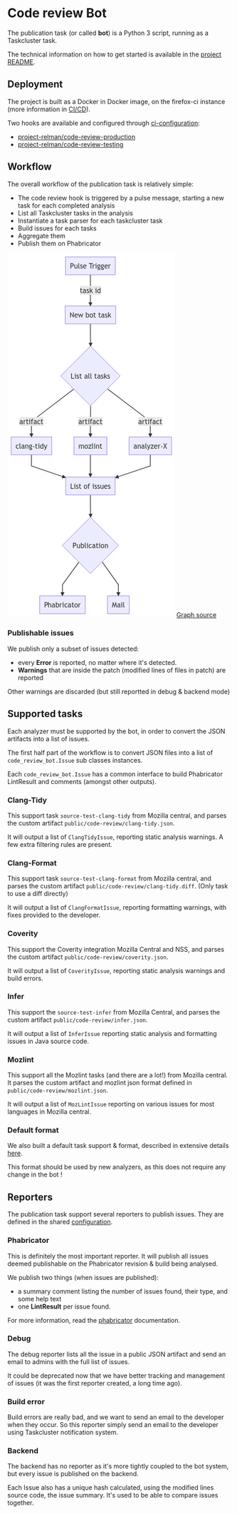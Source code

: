 # Code review Bot

The publication task (or called **bot**) is a Python 3 script, running as a Taskcluster task.

The technical information on how to get started is available in the [project README](/bot/README.md).

## Deployment

The project is built as a Docker in Docker image, on the firefox-ci instance (more information in [CI/CD](/docs/ci-cd/README.md)).

Two hooks are available and configured through [ci-configuration](https://hg.mozilla.org/ci/ci-configuration/file/tip/hooks.yml):

- [project-relman/code-review-production](https://firefox-ci-tc.services.mozilla.com/hooks/project-relman/code-review-production)
- [project-relman/code-review-testing](https://firefox-ci-tc.services.mozilla.com/hooks/project-relman/code-review-testing)

## Workflow

The overall workflow of the publication task is relatively simple:

- The code review hook is triggered by a pulse message, starting a new task for each completed analysis
- List all Taskcluster tasks in the analysis
- Instantiate a task parser for each taskcluster task
- Build issues for each tasks
- Aggregate them
- Publish them on Phabricator

![](bot.png)
[Graph source](bot.mermaid)

### Publishable issues

We publish only a subset of issues detected:

- every **Error** is reported, no matter where it's detected.
- **Warnings** that are inside the patch (modified lines of files in patch) are reported

Other warnings are discarded (but still reportted in debug & backend mode)

## Supported tasks

Each analyzer must be supported by the bot, in order to convert the JSON artifacts into a list of issues.

The first half part of the workflow is to convert JSON files into a list of `code_review_bot.Issue` sub classes instances.

Each `code_review_bot.Issue` has a common interface to build Phabricator LintResult and comments (amongst other outputs).

### Clang-Tidy

This support task `source-test-clang-tidy` from Mozilla central, and parses the custom artifact `public/code-review/clang-tidy.json`.

It will output a list of `ClangTidyIssue`, reporting static analysis warnings. A few extra filtering rules are present.

### Clang-Format

This support task `source-test-clang-format` from Mozilla central, and parses the custom artifact `public/code-review/clang-tidy.diff`. (Only task to use a diff directly)

It will output a list of `ClangFormatIssue`, reporting formatting warnings, with fixes provided to the developer.

### Coverity

This support the Coverity integration Mozilla Central and NSS, and parses the custom artifact `public/code-review/coverity.json`.

It will output a list of `CoverityIssue`, reporting static analysis warnings and build errors.

### Infer

This support the `source-test-infer` from Mozilla Central, and parses the custom artifact `public/code-review/infer.json`.

It will output a list of `InferIssue` reporting static analysis and formatting issues in Java source code.

### Mozlint

This support all the Mozlint tasks (and there are a lot!) from Mozilla central. It parses the custom artifact and mozlint json format defined in `public/code-review/mozlint.json`.

It will output a list of `MozLintIssue` reporting on various issues for most languages in Mozilla central.

### Default format

We also built a default task support & format, described in extensive details [here](/docs/analysis_format.md).

This format should be used by new analyzers, as this does not require any change in the bot !

## Reporters

The publication task support several reporters to publish issues. They are defined in the shared [configuration](/docs/configuration.md).

### Phabricator

This is definitely the most important reporter. It will publish all issues deemed publishable on the Phabricator revision & build being analysed.

We publish two things (when issues are published):
- a summary comment listing the number of issues found, their type, and some help text
- one **LintResult** per issue found.

For more information, read the [phabricator](/docs/phabricator.md) documentation.

### Debug

The debug reporter lists all the issue in a public JSON artifact and send an email to admins with the full list of issues.

It could be deprecated now that we have better tracking and management of issues (it was the first reporter created, a long time ago).

### Build error

Build errors are really bad, and we want to send an email to the developer when they occur. So this reporter simply send an email to the developer using Taskcluster notification system.

### Backend

The backend has no reporter as it's more tightly coupled to the bot system, but every issue is published on the backend.

Each Issue also has a unique hash calculated, using the modified lines source code, the issue summary. It's used to be able to compare issues together.
